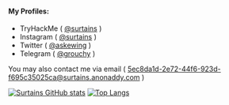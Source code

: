 <h4>My Profiles:</h4>

- TryHackMe ( <a href="https://tryhackme.com/p/Surtains">@surtains</a> )
- Instagram ( <a href="https://instagram.com/surtains">@surtains</a> )
- Twitter ( <a href="https://twitter.com/askewing">@askewing</a> )
- Telegram ( <a href="https://t.me/grouchy">@grouchy</a> )

You may also contact me via email ( <a href="mailto:5ec8da1d-2e72-44f6-923d-f695c35025ca@surtains.anonaddy.com">5ec8da1d-2e72-44f6-923d-f695c35025ca@surtains.anonaddy.com</a> )

[![Surtains GitHub stats](https://github-readme-stats.vercel.app/api?username=9sv&theme=github_dark&show_icons=true)](https://github.com/9sv) [![Top Langs](https://github-readme-stats.vercel.app/api/top-langs/?username=9sv&theme=github_dark&layout=compact)](https://github.com/9sv)
